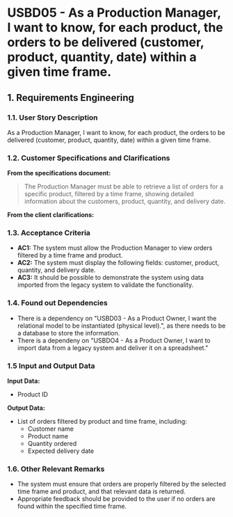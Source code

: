 # USBD05 - As a Production Manager, I want to know, for each product, the orders to be delivered (customer, product, quantity, date) within a given time frame.

## 1. Requirements Engineering

### 1.1. User Story Description

As a Production Manager, I want to know, for each product, the orders to be delivered (customer, product, quantity, date) within a given time frame.

### 1.2. Customer Specifications and Clarifications

**From the specifications document:**

> The Production Manager must be able to retrieve a list of orders for a specific product, filtered by a time frame, showing detailed information about the customers, product, quantity, and delivery date.

**From the client clarifications:**


### 1.3. Acceptance Criteria

* **AC1:** The system must allow the Production Manager to view orders filtered by a time frame and product.
* **AC2:** The system must display the following fields: customer, product, quantity, and delivery date.
* **AC3:** It should be possible to demonstrate the system using data imported from the legacy system to validate the functionality.

### 1.4. Found out Dependencies

* There is a dependency on "USBD03 - As a Product Owner, I want the relational model to be instantiated (physical
    level).", as there needs to be a database to store the information.
* There is a dependeny on "USBDO4 - As a Product Owner, I want to import data from a legacy system and
  deliver it on a spreadsheet."

### 1.5 Input and Output Data

**Input Data:**

* Product ID

**Output Data:**

* List of orders filtered by product and time frame, including:
  * Customer name
  * Product name
  * Quantity ordered
  * Expected delivery date

### 1.6. Other Relevant Remarks

* The system must ensure that orders are properly filtered by the selected time frame and product, and that relevant data is returned.
* Appropriate feedback should be provided to the user if no orders are found within the specified time frame.